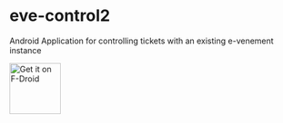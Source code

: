 # eve-control2
Android Application for controlling tickets with an existing e-venement instance

<a href="https://f-droid.org/packages/fr.librinfo.evecontrol2/" target="_blank">
<img src="https://f-droid.org/badge/get-it-on.png" alt="Get it on F-Droid" height="90"/></a>

